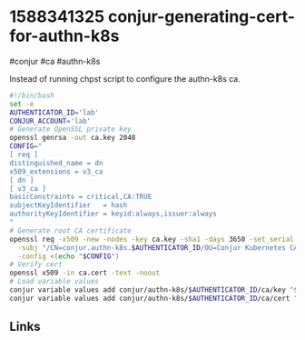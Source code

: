 # 1588341325 conjur-generating-cert-for-authn-k8s
#conjur #ca #authn-k8s

Instead of running chpst script to configure the authn-k8s ca.

```bash
#!/bin/bash
set -e
AUTHENTICATOR_ID='lab'
CONJUR_ACCOUNT='lab'
# Generate OpenSSL private key
openssl genrsa -out ca.key 2048
CONFIG="
[ req ]
distinguished_name = dn
x509_extensions = v3_ca
[ dn ]
[ v3_ca ]
basicConstraints = critical,CA:TRUE
subjectKeyIdentifier   = hash
authorityKeyIdentifier = keyid:always,issuer:always
"
# Generate root CA certificate
openssl req -x509 -new -nodes -key ca.key -sha1 -days 3650 -set_serial 0x0 -out ca.cert \
  -subj "/CN=conjur.authn-k8s.$AUTHENTICATOR_ID/OU=Conjur Kubernetes CA/O=$CONJUR_ACCOUNT" \
  -config <(echo "$CONFIG")
# Verify cert
openssl x509 -in ca.cert -text -noout
# Load variable values
conjur variable values add conjur/authn-k8s/$AUTHENTICATOR_ID/ca/key "$(cat ca.key)"
conjur variable values add conjur/authn-k8s/$AUTHENTICATOR_ID/ca/cert "$(cat ca.cert)"
```



## Links
